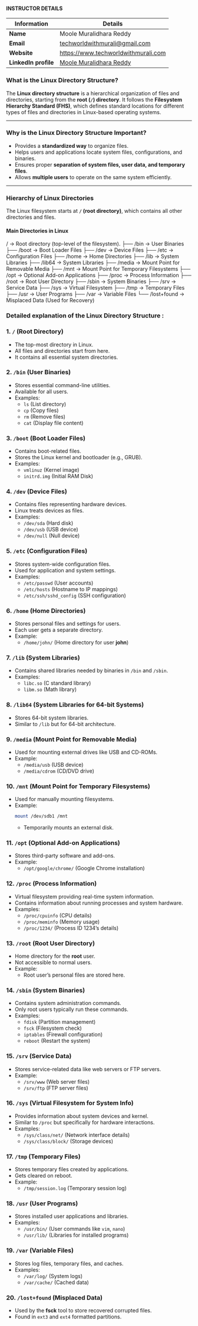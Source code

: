 #### INSTRUCTOR DETAILS

|  Information             | Details                                                                      |
|----------------------    |------------------------------------------------------------------------------|
| **Name**                 | Moole Muralidhara Reddy                                                      |
| **Email**                | techworldwithmurali@gmail.com                                                |
| **Website**              | https://www.techworldwithmurali.com               |
| **LinkedIn profile**     | [Moole Muralidhara Reddy](https://www.linkedin.com/in/moole-muralidhara-reddy) |

### **What is the Linux Directory Structure?**  

The **Linux directory structure** is a hierarchical organization of files and directories, starting from the **root (`/`) directory**. It follows the **Filesystem Hierarchy Standard (FHS)**, which defines standard locations for different types of files and directories in Linux-based operating systems.

---

### **Why is the Linux Directory Structure Important?**
- Provides a **standardized way** to organize files.
- Helps users and applications locate system files, configurations, and binaries.
- Ensures proper **separation of system files, user data, and temporary files**.
- Allows **multiple users** to operate on the same system efficiently.

---

### **Hierarchy of Linux Directories**
The Linux filesystem starts at **`/` (root directory)**, which contains all other directories and files.

#### **Main Directories in Linux**

/               → Root directory (top-level of the filesystem).
├── /bin        → User Binaries
├── /boot       → Boot Loader Files
├── /dev        → Device Files
├── /etc        → Configuration Files
├── /home       → Home Directories
├── /lib        → System Libraries
├── /lib64      → System Libraries
├── /media      → Mount Point for Removable Media
├── /mnt        → Mount Point for Temporary Filesystems
├── /opt        → Optional Add-on Applications
├── /proc       → Process Information
├── /root       → Root User Directory
├── /sbin       → System Binaries
├── /srv        → Service Data
├── /sys        → Virtual Filesystem
├── /tmp        → Temporary Files
├── /usr        → User Programs
├── /var        → Variable Files
└── /lost+found → Misplaced Data (Used for Recovery)

### Detailed explanation of the **Linux Directory Structure** :

### **1. `/` (Root Directory)**
- The top-most directory in Linux.
- All files and directories start from here.
- It contains all essential system directories.



### **2. `/bin` (User Binaries)**
- Stores essential command-line utilities.
- Available for all users.
- Examples:
  - `ls` (List directory)
  - `cp` (Copy files)
  - `rm` (Remove files)
  - `cat` (Display file content)



### **3. `/boot` (Boot Loader Files)**
- Contains boot-related files.
- Stores the Linux kernel and bootloader (e.g., GRUB).
- Examples:
  - `vmlinuz` (Kernel image)
  - `initrd.img` (Initial RAM Disk)



### **4. `/dev` (Device Files)**
- Contains files representing hardware devices.
- Linux treats devices as files.
- Examples:
  - `/dev/sda` (Hard disk)
  - `/dev/usb` (USB device)
  - `/dev/null` (Null device)



### **5. `/etc` (Configuration Files)**
- Stores system-wide configuration files.
- Used for application and system settings.
- Examples:
  - `/etc/passwd` (User accounts)
  - `/etc/hosts` (Hostname to IP mappings)
  - `/etc/ssh/sshd_config` (SSH configuration)



### **6. `/home` (Home Directories)**
- Stores personal files and settings for users.
- Each user gets a separate directory.
- Example:
  - `/home/john/` (Home directory for user **john**)



### **7. `/lib` (System Libraries)**
- Contains shared libraries needed by binaries in `/bin` and `/sbin`.
- Examples:
  - `libc.so` (C standard library)
  - `libm.so` (Math library)



### **8. `/lib64` (System Libraries for 64-bit Systems)**
- Stores 64-bit system libraries.
- Similar to `/lib` but for 64-bit architecture.



### **9. `/media` (Mount Point for Removable Media)**
- Used for mounting external drives like USB and CD-ROMs.
- Example:
  - `/media/usb` (USB device)
  - `/media/cdrom` (CD/DVD drive)



### **10. `/mnt` (Mount Point for Temporary Filesystems)**
- Used for manually mounting filesystems.
- Example:
  ```sh
  mount /dev/sdb1 /mnt
  ```
  - Temporarily mounts an external disk.



### **11. `/opt` (Optional Add-on Applications)**
- Stores third-party software and add-ons.
- Example:
  - `/opt/google/chrome/` (Google Chrome installation)



### **12. `/proc` (Process Information)**
- Virtual filesystem providing real-time system information.
- Contains information about running processes and system hardware.
- Examples:
  - `/proc/cpuinfo` (CPU details)
  - `/proc/meminfo` (Memory usage)
  - `/proc/1234/` (Process ID 1234’s details)



### **13. `/root` (Root User Directory)**
- Home directory for the **root** user.
- Not accessible to normal users.
- Example:
  - Root user’s personal files are stored here.



### **14. `/sbin` (System Binaries)**
- Contains system administration commands.
- Only root users typically run these commands.
- Examples:
  - `fdisk` (Partition management)
  - `fsck` (Filesystem check)
  - `iptables` (Firewall configuration)
  - `reboot` (Restart the system)



### **15. `/srv` (Service Data)**
- Stores service-related data like web servers or FTP servers.
- Example:
  - `/srv/www` (Web server files)
  - `/srv/ftp` (FTP server files)



### **16. `/sys` (Virtual Filesystem for System Info)**
- Provides information about system devices and kernel.
- Similar to `/proc` but specifically for hardware interactions.
- Examples:
  - `/sys/class/net/` (Network interface details)
  - `/sys/class/block/` (Storage devices)



### **17. `/tmp` (Temporary Files)**
- Stores temporary files created by applications.
- Gets cleared on reboot.
- Example:
  - `/tmp/session.log` (Temporary session log)



### **18. `/usr` (User Programs)**
- Stores installed user applications and libraries.
- Examples:
  - `/usr/bin/` (User commands like `vim`, `nano`)
  - `/usr/lib/` (Libraries for installed programs)



### **19. `/var` (Variable Files)**
- Stores log files, temporary files, and caches.
- Examples:
  - `/var/log/` (System logs)
  - `/var/cache/` (Cached data)



### **20. `/lost+found` (Misplaced Data)**
- Used by the **fsck** tool to store recovered corrupted files.
- Found in `ext3` and `ext4` formatted partitions.

